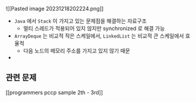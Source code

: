 ![[Pasted image 20231218202224.png]]



- `Java` 에서 `Stack` 이 가지고 있는 문제점을 해결하는 자료구조
	- 멀티 스레드가 적용되어 있지 않지만 synchronized 로 해결 가능
- `ArrayDeque` 는 비교적 작은 스케일에서, `LinkedList` 는 비교적 큰 스케일에서 효율적
	- 다음 노드의 메모리 주소를 가지고 있지 않기 때문
- 


## 관련 문제

[[programmers pccp sample 2th - 3rd]]